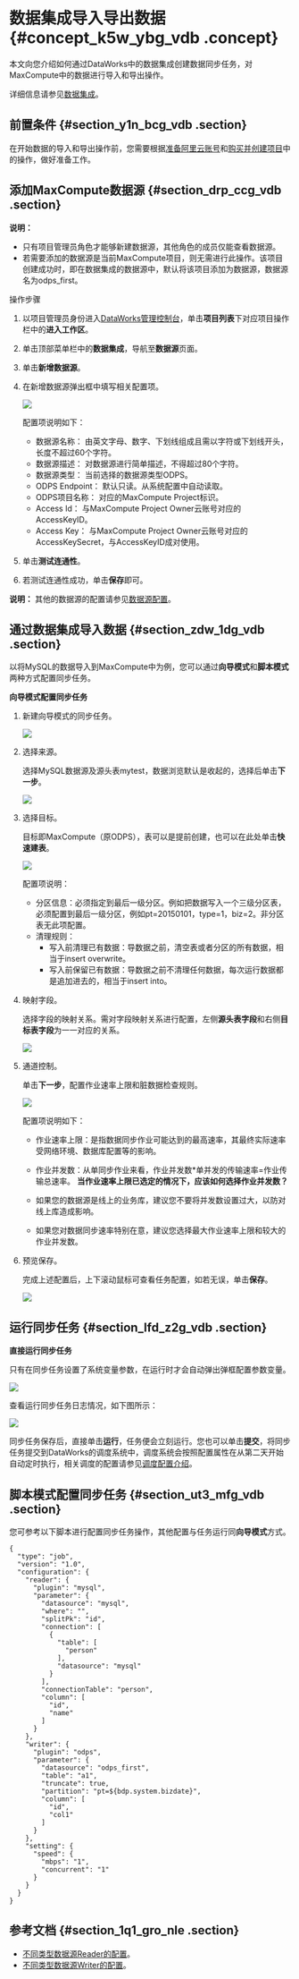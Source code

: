 # 数据集成导入导出数据 {#concept_k5w_ybg_vdb .concept}

本文向您介绍如何通过DataWorks中的数据集成创建数据同步任务，对MaxCompute中的数据进行导入和导出操作。

详细信息请参见[数据集成](https://www.alibabacloud.com/help/zh/doc-detail/72961.htm)。

## 前置条件 {#section_y1n_bcg_vdb .section}

在开始数据的导入和导出操作前，您需要根据[准备阿里云账号](../../../../cn.zh-CN/准备工作/准备阿里云账号.md)和[购买并创建项目](../../../../cn.zh-CN/准备工作/创建项目.md)中的操作，做好准备工作。

## 添加MaxCompute数据源 {#section_drp_ccg_vdb .section}

**说明：** 

-   只有项目管理员角色才能够新建数据源，其他角色的成员仅能查看数据源。
-   若需要添加的数据源是当前MaxCompute项目，则无需进行此操作。该项目创建成功时，即在数据集成的数据源中，默认将该项目添加为数据源，数据源名为odps\_first。

操作步骤

1.  以项目管理员身份进入[DataWorks管理控制台](https://workbench.data.aliyun.com/console?spm=a2c4g.11186623.2.7.bBZHDz)，单击**项目列表**下对应项目操作栏中的**进入工作区**。
2.  单击顶部菜单栏中的**数据集成**，导航至**数据源**页面。
3.  单击**新增数据源**。
4.  在新增数据源弹出框中填写相关配置项。

    ![](http://static-aliyun-doc.oss-cn-hangzhou.aliyuncs.com/assets/img/11969/15629900741962_zh-CN.png)

    配置项说明如下：

    -   数据源名称： 由英文字母、数字、下划线组成且需以字符或下划线开头，长度不超过60个字符。
    -   数据源描述： 对数据源进行简单描述，不得超过80个字符。
    -   数据源类型： 当前选择的数据源类型ODPS。
    -   ODPS Endpoint： 默认只读。从系统配置中自动读取。
    -   ODPS项目名称： 对应的MaxCompute Project标识。
    -   Access Id： 与MaxCompute Project Owner云账号对应的AccessKeyID。
    -   Access Key： 与MaxCompute Project Owner云账号对应的AccessKeySecret，与AccessKeyID成对使用。
5.  单击**测试连通性**。
6.  若测试连通性成功，单击**保存**即可。

**说明：** 其他的数据源的配置请参见[数据源配置](https://help.aliyun.com/knowledge_list/72788.html)。

## 通过数据集成导入数据 {#section_zdw_1dg_vdb .section}

以将MySQL的数据导入到MaxCompute中为例，您可以通过**向导模式**和**脚本模式**两种方式配置同步任务。

**向导模式配置同步任务** 

1.  新建向导模式的同步任务。

    ![](http://static-aliyun-doc.oss-cn-hangzhou.aliyuncs.com/assets/img/11969/15629900741967_zh-CN.png)

2.  选择来源。

    选择MySQL数据源及源头表mytest，数据浏览默认是收起的，选择后单击**下一步**。

    ![](http://static-aliyun-doc.oss-cn-hangzhou.aliyuncs.com/assets/img/11969/15629900741968_zh-CN.png)

3.  选择目标。

    目标即MaxCompute（原ODPS），表可以是提前创建，也可以在此处单击**快速建表**。

    ![](http://static-aliyun-doc.oss-cn-hangzhou.aliyuncs.com/assets/img/11969/15629900741970_zh-CN.png)

    配置项说明：

    -   分区信息：必须指定到最后一级分区。例如把数据写入一个三级分区表，必须配置到最后一级分区，例如pt=20150101，type=1，biz=2。非分区表无此项配置。
    -   清理规则：
        -   写入前清理已有数据：导数据之前，清空表或者分区的所有数据，相当于insert overwrite。
        -   写入前保留已有数据：导数据之前不清理任何数据，每次运行数据都是追加进去的，相当于insert into。
4.  映射字段。

    选择字段的映射关系。需对字段映射关系进行配置，左侧**源头表字段**和右侧**目标表字段**为一一对应的关系。

    ![](http://static-aliyun-doc.oss-cn-hangzhou.aliyuncs.com/assets/img/11969/15629900751978_zh-CN.png)

5.  通道控制。

    单击**下一步**，配置作业速率上限和脏数据检查规则。

    ![](http://static-aliyun-doc.oss-cn-hangzhou.aliyuncs.com/assets/img/11969/15629900751980_zh-CN.png)

    配置项说明如下：

    -   作业速率上限：是指数据同步作业可能达到的最高速率，其最终实际速率受网络环境、数据库配置等的影响。
    -   作业并发数：从单同步作业来看，作业并发数\*单并发的传输速率=作业传输总速率。
    **当作业速率上限已选定的情况下，应该如何选择作业并发数？** 

    -   如果您的数据源是线上的业务库，建议您不要将并发数设置过大，以防对线上库造成影响。
    -   如果您对数据同步速率特别在意，建议您选择最大作业速率上限和较大的作业并发数。
6.  预览保存。

    完成上述配置后，上下滚动鼠标可查看任务配置，如若无误，单击**保存**。

    ![](http://static-aliyun-doc.oss-cn-hangzhou.aliyuncs.com/assets/img/11969/15629900751982_zh-CN.png)


## 运行同步任务 {#section_lfd_z2g_vdb .section}

**直接运行同步任务**

只有在同步任务设置了系统变量参数，在运行时才会自动弹出弹框配置参数变量。

![](http://static-aliyun-doc.oss-cn-hangzhou.aliyuncs.com/assets/img/11969/15629900751984_zh-CN.png)

查看运行同步任务日志情况，如下图所示：

![](http://static-aliyun-doc.oss-cn-hangzhou.aliyuncs.com/assets/img/11969/15629900761985_zh-CN.png)

同步任务保存后，直接单击**运行**，任务便会立刻运行。您也可以单击**提交**，将同步任务提交到DataWorks的调度系统中，调度系统会按照配置属性在从第二天开始自动定时执行，相关调度的配置请参见[调度配置介绍](https://www.alibabacloud.com/help/zh/doc-detail/85307.htm)。

## 脚本模式配置同步任务 {#section_ut3_mfg_vdb .section}

您可参考以下脚本进行配置同步任务操作，其他配置与任务运行同**向导模式**方式。

``` {#codeblock_i7b_z64_t97}
{
  "type": "job",
  "version": "1.0",
  "configuration": {
    "reader": {
      "plugin": "mysql",
      "parameter": {
        "datasource": "mysql",
        "where": "",
        "splitPk": "id",
        "connection": [
          {
            "table": [
              "person"
            ],
            "datasource": "mysql"
          }
        ],
        "connectionTable": "person",
        "column": [
          "id",
          "name"
        ]
      }
    },
    "writer": {
      "plugin": "odps",
      "parameter": {
        "datasource": "odps_first",
        "table": "a1",
        "truncate": true,
        "partition": "pt=${bdp.system.bizdate}",
        "column": [
          "id",
          "col1"
        ]
      }
    },
    "setting": {
      "speed": {
        "mbps": "1",
        "concurrent": "1"
      }
    }
  }
}
```

## 参考文档 {#section_1q1_gro_nle .section}

-   [不同类型数据源Reader的配置](https://www.alibabacloud.com/help/zh/faq-list/74300.htm)。
-   [不同类型数据源Writer的配置](https://www.alibabacloud.com/help/zh/faq-list/74301.htm)。

